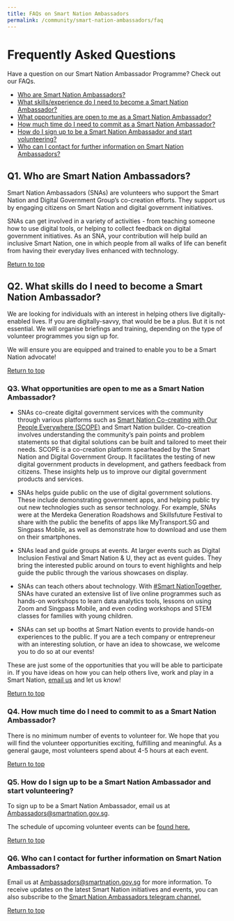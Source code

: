 ```yaml
---
title: FAQs on Smart Nation Ambassadors
permalink: /community/smart-nation-ambassadors/faq
---
```

# Frequently Asked Questions

Have a question on our Smart Nation Ambassador Programme? Check out our FAQs.

- [Who are Smart Nation Ambassadors?](#q1-who-are-smart-nation-ambassadors) 
- [What skills/experience do I need to become a Smart Nation Ambassador?](#q2-what-skills-do-i-need-to-become-a-smart-nation-ambassador)
- [What opportunities are open to me as a Smart Nation Ambassador?](#q3-what-opportunities-are-open-to-me-as-a-smart-nation-ambassador)
- [How much time do I need to commit as a Smart Nation Ambassador?](#q4-how-much-time-do-i-need-to-commit-to-as-a-smart-nation-ambassador)
- [How do I sign up to be a Smart Nation Ambassador and start volunteering?](#q5-how-do-i-sign-up-to-be-a-smart-nation-ambassador-and-start-volunteering)
- [Who can I contact for further information on Smart Nation Ambassadors?](#q6-who-can-i-contact-for-further-information-on-smart-nation-ambassadors)

## **Q1. Who are Smart Nation Ambassadors?**

Smart Nation Ambassadors (SNAs) are volunteers who support the Smart Nation and Digital Government Group’s co-creation efforts. They support us by engaging citizens on Smart Nation and digital government initiatives. 

SNAs can get involved in a variety of activities - from teaching someone how to use digital tools, or helping to collect feedback on digital government initiatives. As an SNA, your contribution will help build an inclusive Smart Nation, one in which people from all walks of life can benefit from  having their everyday lives enhanced with technology.

[Return to top](#frequently-asked-questions)

## **Q2. What skills do I need to become a Smart Nation Ambassador?**

We are looking for individuals with an interest in helping others live digitally-enabled lives. If you are digitally-savvy,  that would be be a plus. But it is not essential. We will organise briefings and training, depending on the type of volunteer programmes you sign up for. 

We will ensure you are equipped and trained to enable you to be a Smart Nation advocate! 

[Return to top](#frequently-asked-questions)

### **Q3. What opportunities are open to me as a Smart Nation Ambassador?**

- SNAs co-create digital government services with the community through various platforms such as  [Smart Nation Co-creating with Our People Everywhere (SCOPE)](/community/scope) and Smart Nation builder. Co-creation involves understanding the community’s pain points and problem statements so that digital solutions can be built and tailored to meet their needs. SCOPE is a co-creation platform spearheaded by the Smart Nation and Digital Government Group. It facilitates the testing of new digital government products in development, and gathers feedback from citizens. These insights help us to improve our digital government products and services. 

- SNAs helps guide public on the use of digital government solutions. These include demonstrating government apps, and helping public try out new technologies such as  sensor technology. For example, SNAs were at the Merdeka Generation Roadshows and Skillsfuture Festival to share with the public the benefits of apps like MyTransport.SG and Singpass Mobile, as well as demonstrate how to download and use them on their smartphones.

- SNAs lead and guide groups at events. At larger events such as Digital Inclusion Festival and Smart Nation & U, they act as event guides. They bring the interested public around on tours to event highlights and help guide the public through the various showcases on display.

- SNAs can teach others about technology. With [#Smart NationTogether](/community/webinars-for-everyone/), SNAs have curated an extensive list of live online programmes such as hands-on workshops to learn data analytics tools, lessons on using Zoom and Singpass Mobile, and even coding workshops and STEM classes for families with young children.

- SNAs can set up booths at Smart Nation events to provide hands-on experiences to the public. If you are a tech company or entrepreneur with an interesting solution, or have an idea to showcase, we welcome you to do so at our events! 
 
These are just some of the opportunities that you will be able to participate in. If you have ideas on how you can help others live, work and play in a Smart Nation, [email us](mailto:ambassadors@smartnation.gov.sg) and let us know!

[Return to top](#frequently-asked-questions)

### **Q4. How much time do I need to commit to as a Smart Nation Ambassador?**

There is no minimum number of events to volunteer for. We hope that you will find the volunteer opportunities exciting, fulfilling and meaningful. As a general gauge, most volunteers spend about 4-5 hours at each event. 

[Return to top](#frequently-asked-questions)

### **Q5. How do I sign up to be a Smart Nation Ambassador and start volunteering?**

To sign up to be a Smart Nation Ambassador, email us at [Ambassadors@smartnation.gov.sg](mailto:ambassadors@smartnation.gov.sg). 

The schedule of upcoming volunteer events can be <a href="https://www.volunteer.sg/volunteer/agencies/agency_details?code=SmartNation" target="_blank">found here.</a>

[Return to top](#frequently-asked-questions)

### **Q6. Who can I contact for further information on Smart Nation Ambassadors?**

Email us at [Ambassadors@smartnation.gov.sg](mailto:ambassadors@smartnation.gov.sg) for more information. To receive updates on the latest Smart Nation initiatives and events, you can also subscribe to the <a href="https://t.me/SmartNationAmbassadors" target="_blank">Smart Nation Ambassadors telegram channel.</a>

[Return to top](#frequently-asked-questions)